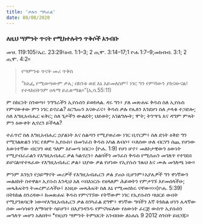 ```yaml
---
title: 'ቃሉን ማካፈል'
date: 08/08/2020
---
```


### ለዚህ ሣምንት ጥናት የሚከተሉትን ጥቅሶች አንብቡ
መዝ. 119:105፤ኤር. 23:29፤ዕብ. 1:1–3; 2 ጢሞ. 3:14–17;1 ዮሐ 1:7–9;መክብብ. 3:1; 2 ጢሞ. 4:2።

> <p>የሣምንቱ ጥናት መሪ ጥቅስ</p>
> “ከአፌ የሚወጣውም ቃሌ; በከንቱ ወደ እኔ አይመለስም፤ ነገር ግን የምሻውን ያከናውናል፤ የተላከበትንም ዐላማ ይፈጽማል።”(ኢሳ.55:11)

ም  ስክርነት ስንወጣ፥ ንግግራችን ኢየሱስን ይወክላል. ዳሩ ግን፥ ያለ መጽሐፍ ቅዱስ ስለ ኢየሱስ የምናውቀው ምን ነገር ይኖራል? ዕርግጡን እናውራና፥ ቅዱስ ቃሉ የሌለን እንደሆነ ስለ ታላቁ ተጋድሎ; ስለ እግዚአብሔር ፍቅር; ስለ ጌታችን ውልደት; ህይወት; አገልግሎት; ሞት; ትንሣዔ እና ዳግም ምጻት ምን ዕውቀት ሊኖረን ይችላል?

ተፈጥሮ ስለ እግዚአብሔር ኃያልነት እና ስልጣን የሚያወራው ነገር ቢኖርም፥ ስለ ድነት ዕቅድ ግን የሚገልጽልን ነገር የለም። ኢየሱስ፥ በመንፈስ ቅዱስ አካል ለብሶ፥ ‹‹ለሰው ሁለ ብርሃን ሰጪ የሆነው እውነተኛው ብርሃን ወደ ዓለም እየመጣ ነበር›› (ዮሐ. 1:9) የሆነ ሆኖ፥ መለኮታዊውን ዕውነት የሚያብራራልን የእግዚአብሔር ቃል ካልኖረን፥ ለልባችን መንፈስ ቅዱስ የሚሰጠን መገለጥ የተገደበ ይሆናል።የተጻፈው የእግዚአብሔር ቃል፥ ህያው ቃል የሆነው የኢየሱስ ንጹህ እና ሙሉ መገለጫ ነው።

ምንም እንኳን የኃይማኖት መሪዎች የእግዚአብሔርን ቃል ያጠኑ ቢሆንም፥አያሌዎች ግን ዋነኛውን መልዕክት ስተዋል። ኢየሱስ እንዲህ አለ ‹‹በእነርሱ የዘላለም ሕይወትን የምታገኙ እየመሰላችሁ; መጻሕፍትን ትመረምራላችሁ፤ እነዚሁ መጻሕፍት ስለ እኔ የሚመሰክሩ ናቸው።››(ዮሐ. 5:39) በትክክል ስንረዳው፥ ከመጽሐፍ ቅዱስ የምናገኘው የትኛውም ነገር የኢየሱስን ባህርይ ውበት የሚያንጸባርቅ ነው።የእግዚአብሔርን ቃል ስንካፈል ደግሞ፥ ዋነኛው ግባችን እኛ ትክክል ሆነን   			    ሌላኛው ሰው መሳሳቱን ለማሳየት ሳይሆን፥ በእያንዳንዱ የምናካፍለው የዕውነት ፈርጅ ውስጥ ኢየሱስን መግለጥ መሆን አለበት። *የዚህን ሣምንት ትምህርት አንብበው ለነሐሴ 9 2012 ሰንበት ይዘጋጁ።
